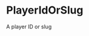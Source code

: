 # PlayerIdOrSlug

A player ID or slug

<!-- This file was generated by liblab | https://liblab.com/ -->
